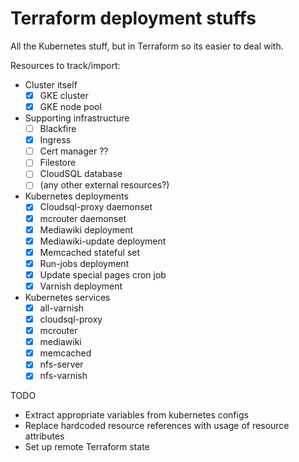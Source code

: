 # Terraform deployment stuffs

All the Kubernetes stuff, but in Terraform so its easier to deal with.

Resources to track/import:

- Cluster itself
  - [x] GKE cluster
  - [x] GKE node pool
- Supporting infrastructure
  - [ ] Blackfire
  - [x] Ingress
  - [ ] Cert manager ??
  - [ ] Filestore
  - [ ] CloudSQL database
  - [ ] (any other external resources?)
- Kubernetes deployments
  - [x] Cloudsql-proxy daemonset
  - [x] mcrouter daemonset
  - [x] Mediawiki deployment
  - [x] Mediawiki-update deployment
  - [x] Memcached stateful set
  - [x] Run-jobs deployment
  - [x] Update special pages cron job
  - [x] Varnish deployment
- Kubernetes services
  - [x] all-varnish
  - [x] cloudsql-proxy
  - [x] mcrouter
  - [x] mediawiki
  - [x] memcached
  - [x] nfs-server
  - [x] nfs-varnish

TODO

- Extract appropriate variables from kubernetes configs
- Replace hardcoded resource references with usage of resource attributes
- Set up remote Terraform state
